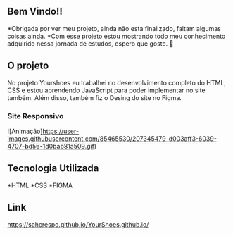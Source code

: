 ## Bem Vindo!!

*Obrigada por ver meu projeto, ainda não esta finalizado, faltam algumas coisas ainda.
*Com esse projeto estou mostrando todo meu conhecimento adquirido nessa jornada de estudos, espero que goste. 👋


## O projeto

No projeto Yourshoes eu trabalhei no desenvolvimento completo do HTML, CSS e estou aprendendo JavaScript para poder implementar no site também. Além disso, também fiz o Desing do site no Figma.

### Site Responsivo

![Animação]https://user-images.githubusercontent.com/85465530/207345479-d003aff3-6039-4707-bd56-1d0bab81a509.gif)

## Tecnologia Utilizada

*HTML
*CSS
*FIGMA

## Link
 https://sahcrespo.github.io/YourShoes.github.io/
